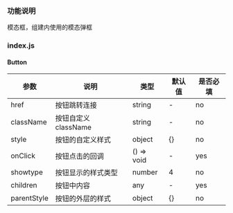 ### 功能说明
模态框，组建内使用的模态弹框

### index.js
#### Button

参数 | 说明 | 类型 | 默认值 | 是否必填
---|---|---|---|---
href | 按钮跳转连接 | string | - | no
className | 按钮自定义 className | string | - | no
style | 按钮的自定义样式 | object | {} | no
onClick | 按钮点击的回调 | () => void | - | yes
showtype | 按钮显示的样式类型 | number | 4 | no
children | 按钮中内容 | any | - | yes
parentStyle | 按钮的外层的样式 | object | {} | no
